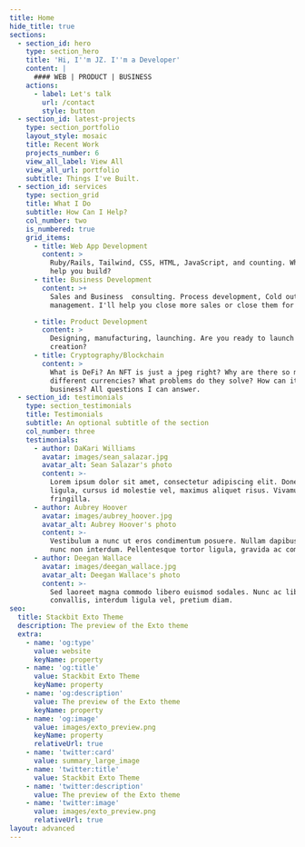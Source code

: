 ```yaml
---
title: Home
hide_title: true
sections:
  - section_id: hero
    type: section_hero
    title: 'Hi, I''m JZ. I''m a Developer'
    content: |
      #### WEB | PRODUCT | BUSINESS
    actions:
      - label: Let's talk
        url: /contact
        style: button
  - section_id: latest-projects
    type: section_portfolio
    layout_style: mosaic
    title: Recent Work
    projects_number: 6
    view_all_label: View All
    view_all_url: portfolio
    subtitle: Things I've Built.
  - section_id: services
    type: section_grid
    title: What I Do
    subtitle: How Can I Help?
    col_number: two
    is_numbered: true
    grid_items:
      - title: Web App Development
        content: >
          Ruby/Rails, Tailwind, CSS, HTML, JavaScript, and counting. What can I
          help you build?
      - title: Business Development
        content: >+
          Sales and Business  consulting. Process development, Cold outreach,
          management. I'll help you close more sales or close them for you.

      - title: Product Development
        content: >
          Designing, manufacturing, launching. Are you ready to launch your
          creation?
      - title: Cryptography/Blockchain
        content: >
          What is DeFi? An NFT is just a jpeg right? Why are there so many
          different currencies? What problems do they solve? How can it help my
          business? All questions I can answer.
  - section_id: testimonials
    type: section_testimonials
    title: Testimonials
    subtitle: An optional subtitle of the section
    col_number: three
    testimonials:
      - author: DaKari Williams
        avatar: images/sean_salazar.jpg
        avatar_alt: Sean Salazar's photo
        content: >-
          Lorem ipsum dolor sit amet, consectetur adipiscing elit. Donec nisl
          ligula, cursus id molestie vel, maximus aliquet risus. Vivamus in nibh
          fringilla.
      - author: Aubrey Hoover
        avatar: images/aubrey_hoover.jpg
        avatar_alt: Aubrey Hoover's photo
        content: >-
          Vestibulum a nunc ut eros condimentum posuere. Nullam dapibus quis
          nunc non interdum. Pellentesque tortor ligula, gravida ac commodo eu.
      - author: Deegan Wallace
        avatar: images/deegan_wallace.jpg
        avatar_alt: Deegan Wallace's photo
        content: >-
          Sed laoreet magna commodo libero euismod sodales. Nunc ac libero
          convallis, interdum ligula vel, pretium diam.
seo:
  title: Stackbit Exto Theme
  description: The preview of the Exto theme
  extra:
    - name: 'og:type'
      value: website
      keyName: property
    - name: 'og:title'
      value: Stackbit Exto Theme
      keyName: property
    - name: 'og:description'
      value: The preview of the Exto theme
      keyName: property
    - name: 'og:image'
      value: images/exto_preview.png
      keyName: property
      relativeUrl: true
    - name: 'twitter:card'
      value: summary_large_image
    - name: 'twitter:title'
      value: Stackbit Exto Theme
    - name: 'twitter:description'
      value: The preview of the Exto theme
    - name: 'twitter:image'
      value: images/exto_preview.png
      relativeUrl: true
layout: advanced
---
```

